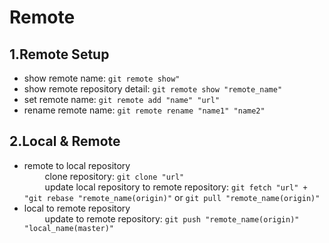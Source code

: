 Remote
============

1.Remote Setup
--------
*   show remote name: `git remote show"` <br>
*   show remote repository detail: `git remote show "remote_name"` <br>
*   set remote name: `git remote add "name" "url"` <br>
*   rename remote name: `git remote rename "name1" "name2"` <br>
   

2.Local & Remote
--------
*   remote to local repository <br>
&ensp; &ensp; &ensp; clone repository: `git clone "url"` <br>
&ensp; &ensp; &ensp; update local repository to remote repository: `git fetch "url" + "git rebase "remote_name(origin)"` or `git pull "remote_name(origin)"` <br>
*   local to remote repository <br>
&ensp; &ensp; &ensp; update to remote repository: `git push "remote_name(origin)" "local_name(master)"` <br>
   
